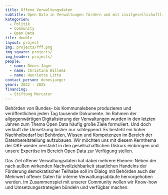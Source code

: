 ```yaml
---
title: Offene Verwaltungsdaten
subtitle: Open Data in Verwaltungen fördern und mit zivilgesellschaftlicher Expertise begleiten
kategorien:
  - Politik
  - Community
  - Open Data
tile: double 
layout: project
img: projects/fff.png
img_square: projects/
img_header: projects/
people:
  - name: Dénes Jäger
  - name: Christina Willems
  - name: Henriette Litta
contact_person: denesjaeger
years: 2022 - 2025
financing:
  - Stiftung Mercator
---
```

Behörden von Bundes- bis Kommunalebene produzieren und veröffentlichen jeden Tag tausende Dokumente. Im Rahmen der allgegenwärtigen Digitalisierung der Verwaltungen wurden in den letzten Jahren zum Thema Open Data häufig große Ziele formuliert. Und doch verläuft die Umsetzung bisher nur schleppend. Es besteht ein hoher Nachholbedarf bei Behörden, Wissen und Kompetenzen im Bereich der Datenbereitstellung aufzubauen. Wir möchten uns mit diesem Kernthema der OKF wieder verstärkt in den gesellschaftlichen Diskurs einbringen und unsere Expertise im Bereich Open Data zur Verfügung stellen. 

Das Ziel offener Verwaltungsdaten hat dabei mehrere Ebenen: Neben der nach außen wirkenden Nachvollziehbarkeit staatlichen Handelns  der Förderung demokratischer Teilhabe soll im Dialog mit Behörden auch der Mehrwert offener Daten für interne Verwaltungsabläufe hervorgehoben werden. Im Zusammenspiel mit unserer Community wollen wir Know-how und Umsetzungsstrategien bündeln und verfügbar machen.        
